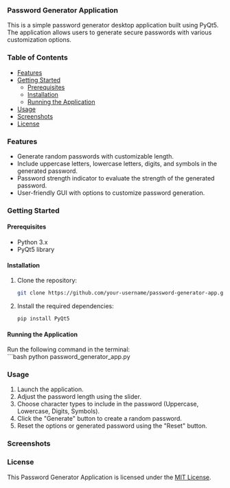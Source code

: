 ### Password Generator Application

This is a simple password generator desktop application built using PyQt5. The application allows users to generate secure passwords with various customization options.

### Table of Contents

- [Features](#features)
- [Getting Started](#getting-started)
  - [Prerequisites](#prerequisites)
  - [Installation](#installation)
  - [Running the Application](#running-the-application)
- [Usage](#usage)
- [Screenshots](#screenshots)
- [License](#license)


### Features

- Generate random passwords with customizable length.
- Include uppercase letters, lowercase letters, digits, and symbols in the generated password.
- Password strength indicator to evaluate the strength of the generated password.
- User-friendly GUI with options to customize password generation.

### Getting Started

#### Prerequisites

- Python 3.x
- PyQt5 library

#### Installation

1. Clone the repository:

   ```bash
   git clone https://github.com/your-username/password-generator-app.git

2. Install the required dependencies:
   
    ```bash
    pip install PyQt5

#### Running the Application

Run the following command in the terminal:   
    ```bash
    python password_generator_app.py
                    
### Usage

  1. Launch the application.
  2. Adjust the password length using the slider.
  3. Choose character types to include in the password (Uppercase, Lowercase, Digits, Symbols).
  4. Click the "Generate" button to create a random password.
  5. Reset the options or generated password using the "Reset" button.

### Screenshots

### License

This Password Generator Application is licensed under the [MIT License](LICENSE).
   
